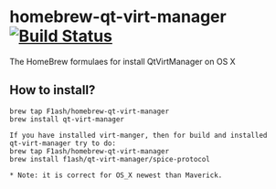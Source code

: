 # homebrew-qt-virt-manager  [![Build Status](https://travis-ci.org/F1ash/qt-virt-manager.svg?branch=master)](https://travis-ci.org/F1ash/qt-virt-manager)

The HomeBrew formulaes for install QtVirtManager on OS X

## How to install?

    brew tap F1ash/homebrew-qt-virt-manager
    brew install qt-virt-manager

    If you have installed virt-manger, then for build and installed
    qt-virt-manager try to do:
    brew tap F1ash/homebrew-qt-virt-manager
    brew install f1ash/qt-virt-manager/spice-protocol

    * Note: it is correct for OS_X newest than Maverick.

